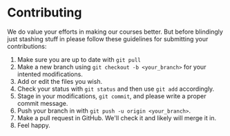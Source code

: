 # Contributing

We do value your efforts in making our courses better. But before blindingly just stashing stuff in please follow these guidelines for submitting your contributions:

1. Make sure you are up to date with `git pull`
2. Make a new branch using `git checkout -b <your_branch>` for your intented modifications.
3. Add or edit the files you wish.
4. Check your status with `git status` and then use `git add` accordingly.
5. Stage in your modifications, `git commit`, and please write a proper commit message.
6. Push your branch in with `git push -u origin <your_branch>`.
7. Make a pull request in GitHub. We'll check it and likely will merge it in.
8. Feel happy.
